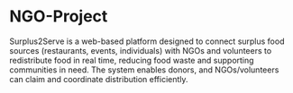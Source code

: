 # NGO-Project
Surplus2Serve is a web-based platform designed to connect surplus food sources (restaurants, events, individuals) with NGOs and volunteers to redistribute food in real time, reducing food waste and supporting communities in need. The system enables donors, and NGOs/volunteers can claim and coordinate distribution efficiently.
